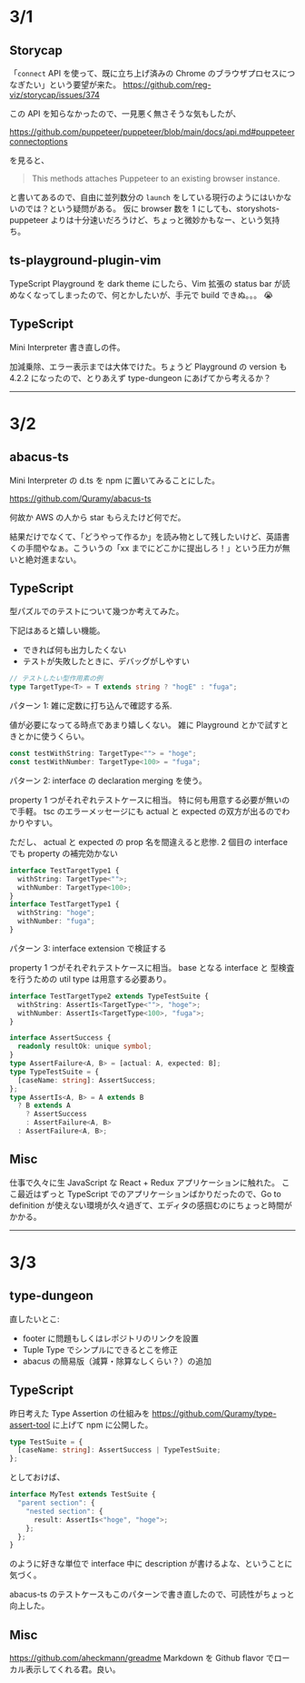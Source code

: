 # 3/1

## Storycap

「`connect` API を使って、既に立ち上げ済みの Chrome のブラウザプロセスにつなぎたい」という要望が来た。 https://github.com/reg-viz/storycap/issues/374

この API を知らなかったので、一見悪く無さそうな気もしたが、

https://github.com/puppeteer/puppeteer/blob/main/docs/api.md#puppeteerconnectoptions

を見ると、

> This methods attaches Puppeteer to an existing browser instance.

と書いてあるので、自由に並列数分の `launch` をしている現行のようにはいかないのでは？という疑問がある。
仮に browser 数を 1 にしても、storyshots-puppeteer よりは十分速いだろうけど、ちょっと微妙かもなー、という気持ち。

## ts-playground-plugin-vim

TypeScript Playground を dark theme にしたら、Vim 拡張の status bar が読めなくなってしまったので、何とかしたいが、手元で build できぬ。。。 :sob:

## TypeScript

Mini Interpreter 書き直しの件。

加減乗除、エラー表示までは大体でけた。ちょうど Playground の version も 4.2.2 になったので、とりあえず type-dungeon にあげてから考えるか？

---

# 3/2

## abacus-ts

Mini Interpreter の d.ts を npm に置いてみることにした。

https://github.com/Quramy/abacus-ts

何故か AWS の人から star もらえたけど何でだ。

結果だけでなくて、「どうやって作るか」を読み物として残したいけど、英語書くの手間やなぁ。こういうの「xx までにどこかに提出しろ！」という圧力が無いと絶対進まない。

## TypeScript

型パズルでのテストについて幾つか考えてみた。

下記はあると嬉しい機能。

- できれば何も出力したくない
- テストが失敗したときに、デバッグがしやすい

```ts
// テストしたい型作用素の例
type TargetType<T> = T extends string ? "hogE" : "fuga";
```

パターン 1: 雑に定数に打ち込んで確認する系.

値が必要になってる時点であまり嬉しくない。 雑に Playground とかで試すときとかに使うくらい。

```ts
const testWithString: TargetType<""> = "hoge";
const testWithNumber: TargetType<100> = "fuga";
```

パターン 2: interface の declaration merging を使う。

property 1 つがそれぞれテストケースに相当。 特に何も用意する必要が無いので手軽。 tsc のエラーメッセージにも actual と expected の双方が出るのでわかりやすい。

ただし、 actual と expected の prop 名を間違えると悲惨. 2 個目の interface でも property の補完効かない

```ts
interface TestTargetType1 {
  withString: TargetType<"">;
  withNumber: TargetType<100>;
}
interface TestTargetType1 {
  withString: "hoge";
  withNumber: "fuga";
}
```

パターン 3: interface extension で検証する

property 1 つがそれぞれテストケースに相当。 base となる interface と 型検査を行うための util type は用意する必要あり。

```ts
interface TestTargetType2 extends TypeTestSuite {
  withString: AssertIs<TargetType<"">, "hoge">;
  withNumber: AssertIs<TargetType<100>, "fuga">;
}

interface AssertSuccess {
  readonly resultOk: unique symbol;
}
type AssertFailure<A, B> = [actual: A, expected: B];
type TypeTestSuite = {
  [caseName: string]: AssertSuccess;
};
type AssertIs<A, B> = A extends B
  ? B extends A
    ? AssertSuccess
    : AssertFailure<A, B>
  : AssertFailure<A, B>;
```

## Misc

仕事で久々に生 JavaScript な React + Redux アプリケーションに触れた。
ここ最近はずっと TypeScript でのアプリケーションばかりだったので、Go to definition が使えない環境が久々過ぎて、エディタの感掴むのにちょっと時間がかかる。

---

# 3/3

## type-dungeon

直したいとこ:

- footer に問題もしくはレポジトリのリンクを設置
- Tuple Type でシンプルにできるとこを修正
- abacus の簡易版（減算・除算なしくらい？）の追加

## TypeScript

昨日考えた Type Assertion の仕組みを https://github.com/Quramy/type-assert-tool に上げて npm に公開した。

```ts
type TestSuite = {
  [caseName: string]: AssertSuccess | TypeTestSuite;
};
```

としておけば、

```ts
interface MyTest extends TestSuite {
  "parent section": {
    "nested section": {
      result: AssertIs<"hoge", "hoge">;
    };
  };
}
```

のように好きな単位で interface 中に description が書けるよな、ということに気づく。

abacus-ts のテストケースもこのパターンで書き直したので、可読性がちょっと向上した。

## Misc

https://github.com/aheckmann/greadme Markdown を Github flavor でローカル表示してくれる君。良い。
